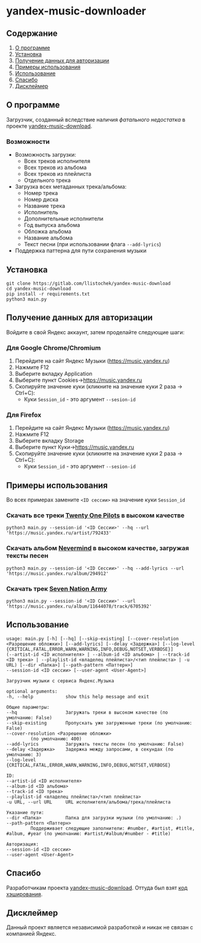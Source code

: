 # yandex-music-downloader

## Содержание
1. [О программе](#О-программе)
2. [Установка](#Установка)
3. [Получение данных для авторизации](#Получение-данных-для-авторизации)
4. [Примеры использования](#Примеры-использования)
5. [Использование](#Использование)
6. [Спасибо](#Спасибо)
7. [Дисклеймер](#Дисклеймер)


## О программе
Загрузчик, созданный вследствие наличия *фатального недостатка* в проекте [yandex-music-download](https://github.com/kaimi-io/yandex-music-download).

### Возможности
- Возможность загрузки:
    - Всех треков исполнителя
    - Всех треков из альбома
    - Всех треков из плейлиста
    - Отдельного трека
- Загрузка всех метаданных трека/альбома:
    - Номер трека
    - Номер диска
    - Название трека
    - Исполнитель
    - Дополнительные исполнители
    - Год выпуска альбома
    - Обложка альбома
    - Название альбома
    - Текст песни (при использовании флага `--add-lyrics`)
- Поддержка паттерна для пути сохранения музыки

## Установка
```
git clone https://gitlab.com/llistochek/yandex-music-download
cd yandex-music-download
pip install -r requirements.txt
python3 main.py
```

## Получение данных для авторизации
Войдите в свой Яндекс аккаунт, затем проделайте следующие шаги:

### Для Google Chrome/Chromium
1. Перейдите на сайт Яндекс Музыки (https://music.yandex.ru) 
2. Нажмите F12
3. Выберите вкладку Application
4. Выберите пункт Cookies->https://music.yandex.ru
5. Скопируйте значение куки (кликните на значение куки 2 раза -> Ctrl+C):
    - Куки `Session_id` - это аргумент `--sesion-id`


### Для Firefox
1. Перейдите на сайт Яндекс Музыки (https://music.yandex.ru) 
2. Нажмите F12
3. Выберите вкладку Storage
4. Выберите пункт Куки->https://music.yandex.ru
5. Скопируйте значение куки (кликните на значение куки 2 раза -> Ctrl+C):
    - Куки `Session_id` - это аргумент `--sesion-id`


## Примеры использования
Во всех примерах замените `<ID сессии>` на значение куки `Session_id`

### Скачать все треки [Twenty One Pilots](https://music.yandex.ru/artist/792433) в высоком качестве
```
python3 main.py --session-id '<ID Сессии>' --hq --url 'https://music.yandex.ru/artist/792433'
```

### Скачать альбом [Nevermind](https://music.yandex.ru/album/294912) в высоком качестве, загружая тексты песен
```
python3 main.py --session-id '<ID Сессии>' --hq --add-lyrics --url 'https://music.yandex.ru/album/294912'
```

### Скачать трек [Seven Nation Army](https://music.yandex.ru/album/11644078/track/6705392)
```
python3 main.py --session-id '<ID Сессии>' --url 'https://music.yandex.ru/album/11644078/track/6705392'
```

## Использование

```
usage: main.py [-h] [--hq] [--skip-existing] [--cover-resolution <Разрешение обложки>] [--add-lyrics] [--delay <Задержка>] [--log-level {CRITICAL,FATAL,ERROR,WARN,WARNING,INFO,DEBUG,NOTSET,VERBOSE}]
(--artist-id <ID исполнителя> | --album-id <ID альбома> | --track-id <ID трека> | --playlist-id <владелец плейлиста>/<тип плейлиста> | -u URL) [--dir <Папка>] [--path-pattern <Паттерн>]
--session-id <ID сессии> [--user-agent <User-Agent>]

Загрузчик музыки с сервиса Яндекс.Музыка

optional arguments:
-h, --help            show this help message and exit

Общие параметры:
--hq                  Загружать треки в высоком качестве (по умолчанию: False)
--skip-existing       Пропускать уже загруженные треки (по умолчанию: False)
--cover-resolution <Разрешение обложки>
         (по умолчанию: 400)
--add-lyrics          Загружать тексты песен (по умолчанию: False)
--delay <Задержка>    Задержка между запросами, в секундах (по умолчанию: 3)
--log-level {CRITICAL,FATAL,ERROR,WARN,WARNING,INFO,DEBUG,NOTSET,VERBOSE}

ID:
--artist-id <ID исполнителя>
--album-id <ID альбома>
--track-id <ID трека>
--playlist-id <владелец плейлиста>/<тип плейлиста>
-u URL, --url URL     URL исполнителя/альбома/трека/плейлиста

Указание пути:
--dir <Папка>         Папка для загрузки музыки (по умолчанию: .)
--path-pattern <Паттерн>
         Поддерживает следующие заполнители: #number, #artist, #title, #album, #year (по умолчанию: #artist/#album/#number - #title)

Авторизация:
--session-id <ID сессии>
--user-agent <User-Agent>
```

## Спасибо
Разработчикам проекта [yandex-music-download](https://github.com/kaimi-io/yandex-music-download). Оттуда был взят [код хэширования](https://github.com/kaimi-io/yandex-music-download/blob/808443cb32be82e1f54b2f708884cb7c941b4371/src/ya.pl#L720).

## Дисклеймер
Данный проект является независимой разработкой и никак не связан с компанией Яндекс.
